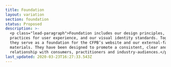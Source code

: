 ```yaml
---
title: Foundation
layout: variation
section: foundation
status: Proposed
description: >-
  <p class="lead-paragraph">Foundation includes our design principles, best
  practices for user experience, and our visual identity standards. Together,
  they serve as a foundation for the CFPB’s website and our external-facing
  materials. They have been designed to promote a consistent, clear and trusted
  relationship with consumers, practitioners and industry-audiences.</p>
last_updated: 2020-03-23T16:27:33.543Z
---
```

